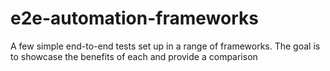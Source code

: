 # e2e-automation-frameworks
A few simple end-to-end tests set up in a range of frameworks. The goal is to showcase the benefits of each and provide a comparison

